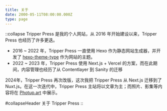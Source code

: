 ```yaml
---
title: 关于
date: 2000-05-11T08:00:00.000Z
type: page
---
```


::collapse
Tripper Press 是我的个人网站，从 2016 年开始建设以来，Tripper Press 也经历了许多更迭。

- 2016 \~ 2022 年，Tripper Press 一直使用 Hexo 作为静态网站生成器，并开发了 [hexo-theme-type](https://github.com/aiokr/Hexo-Theme-Type) 作为网站的主题。
- 2022 \~ 2023 年，Tripper Press 使用 Next.js + Vercel 的方案，而在此期间，内容管理也经历了从 Contentlayer 到 Sanity 的迁移

2024年，Tripper Press 再次改版，这次我把 Tripper Press 从 Next.js 迁移到了 Nuxt.js。在这一次迭代中，Tripper Press 主站将以文章为主；而照片、影集等内容将在 [Photup.art](https://photup.art) 中展示。

#collapseHeader
关于 Tripper Press
::
